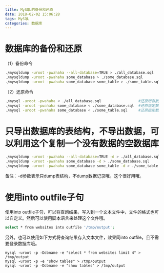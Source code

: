 ```yaml
---
title: MySQL的备份和还原
date: 2018-02-02 15:06:28
tags: MySQL
categories: 数据库
---
```


# 数据库的备份和还原

（1）备份命令

```bash
./mysqldump -uroot -pwahaha --all-database=TRUE > ./all_database.sql    #导出所有数据库的定义和数据
./mysqldump -uroot -pwahaha some_database > ./some_database.sql         #导出指定数据库的定义和数据
./mysqldump -uroot -pwahaha some_database some_table > ./some_table.sql #导出指定数据库表的定义和数据
```

（2）还原命令

```bash
./mysql -uroot -pwahaha < ./all_database.sql                 #还原所有数据库的定义和数据
./mysql -uroot -pwahaha some_database < ./some_database.sql  #还原指定数据库的定义和数据
./mysql -uroot -pwahaha some_database < ./some_table.sql     #还原指定数据库表的定义和数据
```

# 只导出数据库的表结构，不导出数据，可以利用这个复制一个没有数据的空数据库

```bash
./mysqldump -uroot -pwahaha --all-database=TRUE -d > ./all_database.sql    #只导出所有数据库的定义
./mysqldump -uroot -pwahaha some_database -d > ./some_database.sql         #只导出指定数据库的定义
./mysqldump -uroot -pwahaha some_database some_table -d > ./some_table.sql #只导出指定数据库表的定义
```

备注：-d参数表示只dump表结构，不dump数据记录哦。这个很好用哦。

# 使用into outfile子句

使用into outfile子句，可以将查询结果，写入到一个文本文件中，文件的格式也可以自定义。然后可以使用脚本语言来处理这个文件哦。

```bash
select * from websites into outfile '/tmp/output';
```

另外，也可以使用如下方式将查询结果存入文本文件，效果同into outfile，且不需要登录数据库哦。

```
mysql -uroot -p -Ddbname -e "select * from websites limit 4" > /tmp/output
mysql -uroot -p -e "show tables" > /tmp/output
mysql -uroot -p -Ddbname -e "show tables" > /tmp/output
```
